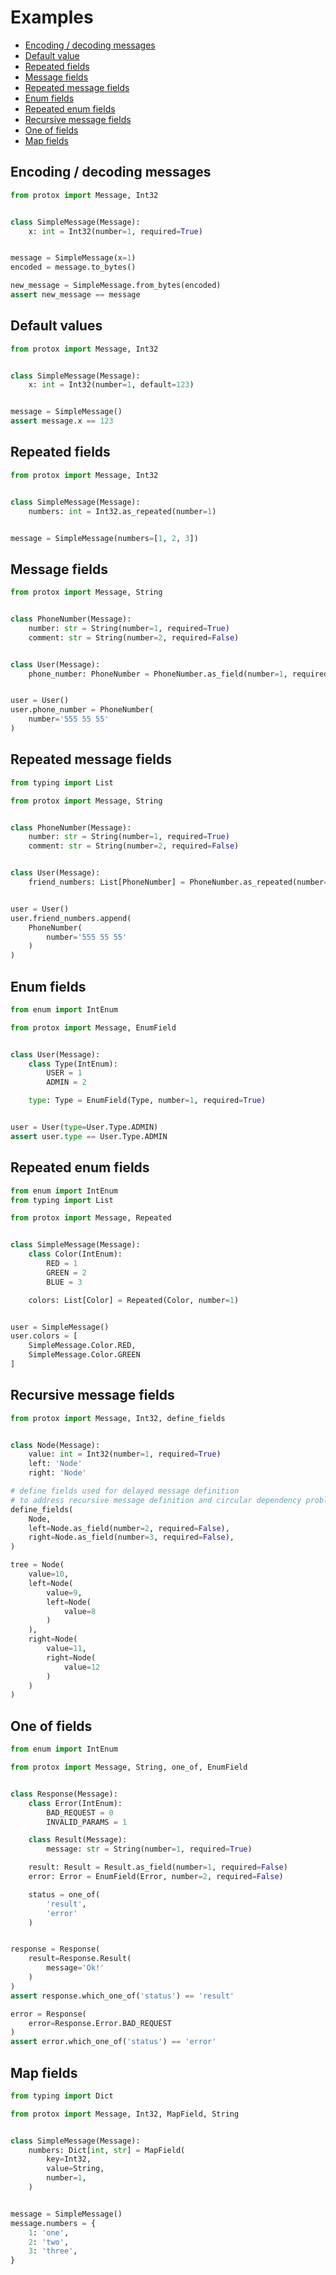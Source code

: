 # Examples
* [Encoding / decoding messages](#encoding--decoding-messages)
* [Default value](#default-values)
* [Repeated fields](#repeated-fields)
* [Message fields](#message-fields)
* [Repeated message fields](#repeated-message-fields)
* [Enum fields](#enum-fields)
* [Repeated enum fields](#repeated-enum-fields)
* [Recursive message fields](#recursive-message-fields)
* [One of fields](#one-of-fields)
* [Map fields](#map-fields)

## Encoding / decoding messages
```python
from protox import Message, Int32


class SimpleMessage(Message):
    x: int = Int32(number=1, required=True)


message = SimpleMessage(x=1)
encoded = message.to_bytes()

new_message = SimpleMessage.from_bytes(encoded)
assert new_message == message
```

## Default values
```python
from protox import Message, Int32


class SimpleMessage(Message):
    x: int = Int32(number=1, default=123)


message = SimpleMessage()
assert message.x == 123
```

## Repeated fields
```python
from protox import Message, Int32


class SimpleMessage(Message):
    numbers: int = Int32.as_repeated(number=1)


message = SimpleMessage(numbers=[1, 2, 3])
```

## Message fields
```python
from protox import Message, String


class PhoneNumber(Message):
    number: str = String(number=1, required=True)
    comment: str = String(number=2, required=False)


class User(Message):
    phone_number: PhoneNumber = PhoneNumber.as_field(number=1, required=True)


user = User()
user.phone_number = PhoneNumber(
    number='555 55 55'
)
```

## Repeated message fields
```python
from typing import List

from protox import Message, String


class PhoneNumber(Message):
    number: str = String(number=1, required=True)
    comment: str = String(number=2, required=False)


class User(Message):
    friend_numbers: List[PhoneNumber] = PhoneNumber.as_repeated(number=1)


user = User()
user.friend_numbers.append(
    PhoneNumber(
        number='555 55 55'
    )
)
```

## Enum fields
```python
from enum import IntEnum

from protox import Message, EnumField


class User(Message):
    class Type(IntEnum):
        USER = 1
        ADMIN = 2

    type: Type = EnumField(Type, number=1, required=True)


user = User(type=User.Type.ADMIN)
assert user.type == User.Type.ADMIN
```

## Repeated enum fields 
```python
from enum import IntEnum
from typing import List

from protox import Message, Repeated


class SimpleMessage(Message):
    class Color(IntEnum):
        RED = 1
        GREEN = 2
        BLUE = 3

    colors: List[Color] = Repeated(Color, number=1)


user = SimpleMessage()
user.colors = [
    SimpleMessage.Color.RED,
    SimpleMessage.Color.GREEN
]
```

## Recursive message fields
```python
from protox import Message, Int32, define_fields


class Node(Message):
    value: int = Int32(number=1, required=True)
    left: 'Node'
    right: 'Node'

# define fields used for delayed message definition
# to address recursive message definition and circular dependency problems
define_fields(
    Node,
    left=Node.as_field(number=2, required=False),
    right=Node.as_field(number=3, required=False),
)

tree = Node(
    value=10,
    left=Node(
        value=9,
        left=Node(
            value=8
        )
    ),
    right=Node(
        value=11,
        right=Node(
            value=12
        )
    )
)
```

## One of fields
```python
from enum import IntEnum

from protox import Message, String, one_of, EnumField


class Response(Message):
    class Error(IntEnum):
        BAD_REQUEST = 0
        INVALID_PARAMS = 1

    class Result(Message):
        message: str = String(number=1, required=True)

    result: Result = Result.as_field(number=1, required=False)
    error: Error = EnumField(Error, number=2, required=False)

    status = one_of(
        'result',
        'error'
    )


response = Response(
    result=Response.Result(
        message='Ok!'
    )
)
assert response.which_one_of('status') == 'result'

error = Response(
    error=Response.Error.BAD_REQUEST
)
assert error.which_one_of('status') == 'error'
```

## Map fields
```python
from typing import Dict

from protox import Message, Int32, MapField, String


class SimpleMessage(Message):
    numbers: Dict[int, str] = MapField(
        key=Int32,
        value=String,
        number=1,
    )


message = SimpleMessage()
message.numbers = {
    1: 'one',
    2: 'two',
    3: 'three',
}
```
